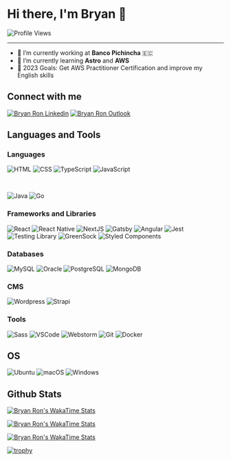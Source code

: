 # Hi there, I'm Bryan 👋

![Profile Views](https://komarev.com/ghpvc/?username=bryantenchu&color=brightgreen&style=for-the-badge)

---

- 🔭 I’m currently working at **Banco Pichincha** 🇪🇨
- 🌱 I’m currently learning **Astro** and **AWS**
- 🎯 2023 Goals: Get AWS Practitioner Certification and improve my English skills

## Connect with me
[<img alt="Bryan Ron Linkedin" src="https://img.shields.io/badge/LinkedIn-0077B5?style=for-the-badge&logo=linkedin&logoColor=white" />][linkedin] 
[<img alt="Bryan Ron Outlook" src="https://img.shields.io/badge/Microsoft_Outlook-0078D4?style=for-the-badge&logo=microsoft-outlook&logoColor=white" />][outlook] 



## Languages and Tools

### Languages
<p>
    <img alt="HTML" src="https://img.shields.io/badge/HTML5-E34F26?style=for-the-badge&logo=html5&logoColor=white" />
    <img alt="CSS" src="https://img.shields.io/badge/CSS3-1572B6?style=for-the-badge&logo=css3&logoColor=white" />
     <img alt="TypeScript" src="https://img.shields.io/badge/TypeScript-007ACC?style=for-the-badge&logo=typescript&logoColor=white" />
    <img alt="JavaScript" src="https://img.shields.io/badge/JavaScript-323330?style=for-the-badge&logo=javascript&logoColor=F7DF1E" />
</p>
<br/>
<p>
    <img alt="Java" src="https://img.shields.io/badge/Java-ED8B00?style=for-the-badge&logo=java&logoColor=white" />
    <img alt="Go" src="https://img.shields.io/badge/Go-00ADD8?style=for-the-badge&logo=go&logoColor=white" />
</p>

### Frameworks and Libraries
<p>
    <img alt="React" src="https://img.shields.io/badge/React-20232A?style=for-the-badge&logo=react&logoColor=61DAFB" />
    <img alt="React Native" src="https://img.shields.io/badge/React_Native-20232A?style=for-the-badge&logo=react&logoColor=61DAFB" />
    <img alt="NextJS" src="https://img.shields.io/badge/Next-black?style=for-the-badge&logo=next.js&logoColor=white" />
    <img alt="Gatsby" src="https://img.shields.io/badge/Gatsby-%23663399.svg?style=for-the-badge&logo=gatsby&logoColor=white)" />
    <img alt="Angular" src="https://img.shields.io/badge/Angular-DD0031?style=for-the-badge&logo=angular&logoColor=white" />
    <img alt="Jest" src="https://img.shields.io/badge/-jest-%23C21325?style=for-the-badge&logo=jest&logoColor=white" />
   <img alt="Testing Library" src="https://img.shields.io/badge/-TestingLibrary-%23E33332?style=for-the-badge&logo=testing-library&logoColor=white" />
    <img alt="GreenSock" src="https://img.shields.io/badge/green%20sock-88CE02?style=for-the-badge&logo=greensock&logoColor=white" />
    <img alt="Styled Components" src="https://img.shields.io/badge/styled--components-DB7093?style=for-the-badge&logo=styled-components&logoColor=white" />
</p>  

### Databases

<p>
    <img alt="MySQL" src="https://img.shields.io/badge/MySQL-00000F?style=for-the-badge&logo=mysql&logoColor=white" />
    <img alt="Oracle" src="https://img.shields.io/badge/Oracle-F80000?style=for-the-badge&logo=oracle&logoColor=black" />
    <img alt="PostgreSQL" src="https://img.shields.io/badge/PostgreSQL-316192?style=for-the-badge&logo=postgresql&logoColor=white" />
    <img alt="MongoDB" src="https://img.shields.io/badge/MongoDB-4EA94B?style=for-the-badge&logo=mongodb&logoColor=white" />
</p>

### CMS
<p>
    <img alt="Wordpress" src="https://img.shields.io/badge/WordPress-%23117AC9.svg?style=for-the-badge&logo=WordPress&logoColor=white" />
    <img alt="Strapi" src="https://img.shields.io/badge/strapi-%232E7EEA.svg?style=for-the-badge&logo=strapi&logoColor=white)" />
</p>

### Tools
<p>
       <img alt="Sass" src="https://img.shields.io/badge/SASS-hotpink.svg?style=for-the-badge&logo=SASS&logoColor=white" />
   <img alt="VSCode" src="https://img.shields.io/badge/Visual_Studio_Code-0078D4?style=for-the-badge&logo=visual%20studio%20code&logoColor=white" />
     <img alt="Webstorm" src="https://img.shields.io/badge/webstorm-143?style=for-the-badge&logo=webstorm&logoColor=white&color=black" />
 <img alt="Git" src="https://img.shields.io/badge/Git-F05032?style=for-the-badge&logo=git&logoColor=white" />
      <img alt="Docker" src="https://img.shields.io/badge/Docker-2CA5E0?style=for-the-badge&logo=docker&logoColor=white" />
</p>  


## OS
<p>
    <img alt="Ubuntu" src="https://img.shields.io/badge/Ubuntu-E95420?style=for-the-badge&logo=ubuntu&logoColor=white" />
    <img alt="macOS" src="https://img.shields.io/badge/mac%20os-000000?style=for-the-badge&logo=macos&logoColor=F0F0F0" />
    <img alt="Windows" src="https://img.shields.io/badge/Windows-0078D6?style=for-the-badge&logo=windows&logoColor=white" />
</p>

## Github Stats

[![Bryan Ron's WakaTime Stats](https://github-readme-stats.vercel.app/api/top-langs/?username=bryantenchu&layout=compact&langs_count=6&theme=synthwave)][readmestats]

[![Bryan Ron's WakaTime Stats](https://github-readme-stats.vercel.app/api?username=bryantenchu&count_private=true&show_icons=true&theme=synthwave)][readmestats]

[![Bryan Ron's WakaTime Stats](https://github-readme-streak-stats.herokuapp.com/?user=bryantenchu&theme=synthwave)][readmestreak]

[![trophy](https://github-profile-trophy.vercel.app/?username=bryantenchu&theme=dracula&rank=SECRET,SSS,SS,S,AAA,AA,A,B,C)][readmetrophy]



[linkedin]: https://www.linkedin.com/in/bryan-ron-mosquera-109850164/
[outlook]: mailto:bryan.ron@hotmail.com
[readmetrophy]: https://github.com/ryo-ma/github-profile-trophy
[readmestats]: https://github.com/anuraghazra/github-readme-stats
[readmestreak]: https://github.com/DenverCoder1/github-readme-streak-stats

